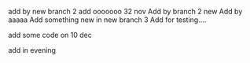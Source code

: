 add by new branch 2 add ooooooo 32 nov
Add by branch 2 new
Add by aaaaa
Add something new in new branch 3
Add for testing....

add some code on 10 dec

add in evening
